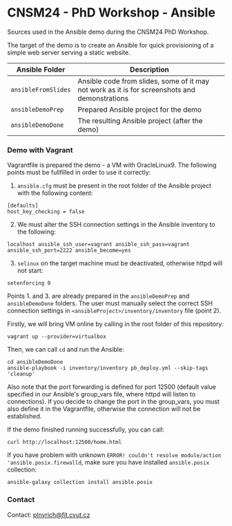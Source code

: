 # CNSM24 - PhD Workshop - Ansible
Sources used in the Ansible demo during the CNSM24 PhD Workshop.

The target of the demo is to create an Ansible for quick provisioning of a simple web server serving a static website.

| Ansible Folder      | Description                                                                                   |
|---------------------|-----------------------------------------------------------------------------------------------|
| `ansibleFromSlides` | Ansible code from slides, some of it may not work as it is for screenshots and demonstrations |
| `ansibleDemoPrep`   | Prepared Ansible project for the demo                                                         |
| `ansibleDemoDone`   | The resulting Ansible project (after the demo)                                                |

### Demo with Vagrant
Vagrantfile is prepared the demo - a VM with OracleLinux9.
The following points must be fullfilled in order to use it correctly:
1. `ansible.cfg` must be present in the root folder of the Ansible project with the following content:
```
[defaults]
host_key_checking = false
```
2. We must alter the SSH connection settings in the Ansible inventory to the following:
```
localhost ansible_ssh_user=vagrant ansible_ssh_pass=vagrant ansible_ssh_port=2222 ansible_become=yes
```
3. `selinux` on the target machine must be deactivated, otherwise httpd will not start:
```
setenforcing 0
```
Points 1. and 3. are already prepared in the `ansibleDemoPrep` and `ansibleDemoDone` folders. The user must manually select the correct SSH connection settings in `<ansibleProject>/inventory/inventory` file (point 2).

Firstly, we will bring VM online by calling in the root folder of this repository:
```
vagrant up --provider=virtualbox
```
Then, we can call `cd` and run the Ansible:
```
cd ansibleDemoDone
ansible-playbook -i inventory/inventory pb_deploy.yml --skip-tags 'cleanup'
```

Also note that the port forwarding is defined for port 12500 (default value specified in our Ansible's group_vars file, where httpd will listen to connections). If you decide to change the port in the group_vars, you must also define it in the Vagrantfile, otherwise the connection will not be established.

If the demo finished running successfully, you can call:
```
curl http://localhost:12500/home.html
```

If you have problem with unknown `ERROR! couldn't resolve module/action 'ansible.posix.firewalld`, make sure you have installed `ansible.posix` collection:
```
ansible-galaxy collection install ansible.posix
```

### Contact
Contact: [plnyrich@fit.cvut.cz](mailto:plnyrich@fit.cvut.cz)
